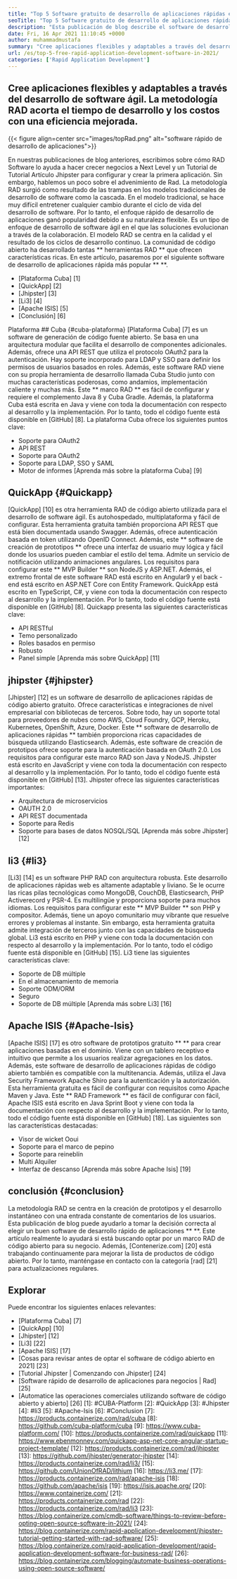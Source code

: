 ```yaml
---
title: "Top 5 Software gratuito de desarrollo de aplicaciones rápidas en 2021" 
seoTitle: "Top 5 Software gratuito de desarrollo de aplicaciones rápidas en 2021" 
description: "Esta publicación de blog describe el software de desarrollo de aplicaciones rápidos de código abierto ampliamente utilizado que incluye la plataforma Cuba, QuickApp, Jhipster, Li3 y Apache ISIS." 
date: Fri, 16 Apr 2021 11:10:45 +0000
author: muhammadmustafa
summary: "Cree aplicaciones flexibles y adaptables a través del desarrollo de software ágil. La metodología RAD acorta el tiempo de desarrollo y los costos con una eficiencia mejorada." 
url: /es/top-5-free-rapid-application-development-software-in-2021/
categories: ['Rapid Application Development']
---
```


## Cree aplicaciones flexibles y adaptables a través del desarrollo de software ágil. La metodología RAD acorta el tiempo de desarrollo y los costos con una eficiencia mejorada.

{{< figure align=center src="images/topRad.png" alt="software rápido de desarrollo de aplicaciones">}}

En nuestras publicaciones de blog anteriores, escribimos sobre cómo RAD Software lo ayuda a hacer crecer negocios a Next Level y un Tutorial de Tutorial Artículo Jhipster para configurar y crear la primera aplicación. Sin embargo, hablemos un poco sobre el advenimiento de Rad. La metodología RAD surgió como resultado de las trampas en los modelos tradicionales de desarrollo de software como la cascada. En el modelo tradicional, se hace muy difícil entretener cualquier cambio durante el ciclo de vida del desarrollo de software. Por lo tanto, el enfoque rápido de desarrollo de aplicaciones ganó popularidad debido a su naturaleza flexible. Es un tipo de enfoque de desarrollo de software ágil en el que las soluciones evolucionan a través de la colaboración. El modelo RAD se centra en la calidad y el resultado de los ciclos de desarrollo continuo. La comunidad de código abierto ha desarrollado tantas ** herramientas RAD ** que ofrecen características ricas. En este artículo, pasaremos por el siguiente software de desarrollo de aplicaciones rápida más popular ** **.
  * [Plataforma Cuba] [1]
  * [QuickApp] [2]
  * [Jhipster] [3]
  * [Li3] [4]
  * [Apache ISIS] [5]
  * [Conclusión] [6]

Plataforma ## Cuba {#cuba-plataforma}
[Plataforma Cuba] [7] es un software de generación de código fuente abierto. Se basa en una arquitectura modular que facilita el desarrollo de componentes adicionales. Además, ofrece una API REST que utiliza el protocolo OAuth2 para la autenticación. Hay soporte incorporado para LDAP y SSO para definir los permisos de usuarios basados ​​en roles. Además, este software RAD viene con su propia herramienta de desarrollo llamada Cuba Studio junto con muchas características poderosas, como andamios, implementación caliente y muchas más. Este ** marco RAD ** es fácil de configurar y requiere el complemento Java 8 y Cuba Gradle. Además, la plataforma Cuba está escrita en Java y viene con toda la documentación con respecto al desarrollo y la implementación. Por lo tanto, todo el código fuente está disponible en [GitHub] [8].
La plataforma Cuba ofrece los siguientes puntos clave:
  * Soporte para OAuth2
  * API REST
  * Soporte para OAuth2
  * Soporte para LDAP, SSO y SAML
  * Motor de informes
[Aprenda más sobre la plataforma Cuba] [9]

## QuickApp {#Quickapp}
[QuickApp] [10] es otra herramienta RAD de código abierto utilizada para el desarrollo de software ágil. Es autohospedado, multiplataforma y fácil de configurar. Esta herramienta gratuita también proporciona API REST que está bien documentada usando Swagger. Además, ofrece autenticación basada en token utilizando OpenID Connect. Además, este ** software de creación de prototipos ** ofrece una interfaz de usuario muy lógica y fácil donde los usuarios pueden cambiar el estilo del tema. Admite un servicio de notificación utilizando animaciones angulares. Los requisitos para configurar este ** MVP Builder ** son NodeJS y ASP.NET. Además, el extremo frontal de este software RAD está escrito en Angular9 y el back -end está escrito en ASP.NET Core con Entity Framework. QuickApp está escrito en TypeScript, C#, y viene con toda la documentación con respecto al desarrollo y la implementación. Por lo tanto, todo el código fuente está disponible en [GitHub] [8].
Quickapp presenta las siguientes características clave:
  * API RESTful
  * Temo personalizado
  * Roles basados ​​en permiso
  * Robusto
  * Panel simple
[Aprenda más sobre QuickApp] [11]

## jhipster {#jhipster}
[Jhipster] [12] es un software de desarrollo de aplicaciones rápidas de código abierto gratuito. Ofrece características e integraciones de nivel empresarial con bibliotecas de terceros. Sobre todo, hay un soporte total para proveedores de nubes como AWS, Cloud Foundry, GCP, Heroku, Kubernetes, OpenShift, Azure, Docker. Este ** software de desarrollo de aplicaciones rápidas ** también proporciona ricas capacidades de búsqueda utilizando Elasticsearch. Además, este software de creación de prototipos ofrece soporte para la autenticación basada en OAuth 2.0. Los requisitos para configurar este marco RAD son Java y NodeJS. Jhipster está escrito en JavaScript y viene con toda la documentación con respecto al desarrollo y la implementación. Por lo tanto, todo el código fuente está disponible en [GitHub] [13].
Jhipster ofrece las siguientes características importantes:
  * Arquitectura de microservicios
  * OAUTH 2.0
  * API REST documentada
  * Soporte para Redis
  * Soporte para bases de datos NOSQL/SQL
[Aprenda más sobre Jhipster] [12]

## li3 {#li3}
[Li3] [14] es un software PHP RAD con arquitectura robusta. Este desarrollo de aplicaciones rápidas web es altamente adaptable y liviano. Se le ocurre las ricas pilas tecnológicas como MongoDB, CouchDB, Elasticsearch, PHP Activerecord y PSR-4. Es multilingüe y proporciona soporte para muchos idiomas. Los requisitos para configurar este ** MVP Builder ** son PHP y compositor. Además, tiene un apoyo comunitario muy vibrante que resuelve errores y problemas al instante. Sin embargo, esta herramienta gratuita admite integración de terceros junto con las capacidades de búsqueda global. Li3 está escrito en PHP y viene con toda la documentación con respecto al desarrollo y la implementación. Por lo tanto, todo el código fuente está disponible en [GitHub] [15].
Li3 tiene las siguientes características clave:
  * Soporte de DB múltiple
  * En el almacenamiento de memoria
  * Soporte ODM/ORM
  * Seguro
  * Soporte de DB múltiple
[Aprenda más sobre Li3] [16]

## Apache ISIS {#Apache-Isis}
[Apache ISIS] [17] es otro software de prototipos gratuito ** ** para crear aplicaciones basadas en el dominio. Viene con un tablero receptivo e intuitivo que permite a los usuarios realizar agregaciones en los datos. Además, este software de desarrollo de aplicaciones rápidas de código abierto también es compatible con la multitenancia. Además, utiliza el Java Security Framework Apache Shiro para la autenticación y la autorización. Esta herramienta gratuita es fácil de configurar con requisitos como Apache Maven y Java. Este ** RAD Framework ** es fácil de configurar con fácil, Apache ISIS está escrito en Java Sprint Boot y viene con toda la documentación con respecto al desarrollo y la implementación. Por lo tanto, todo el código fuente está disponible en [GitHub] [18].
Las siguientes son las características destacadas:
  * Visor de wicket Ooui
  * Soporte para el marco de pepino
  * Soporte para reineblín
  * Multi Alquiler
  * Interfaz de descanso
[Aprenda más sobre Apache Isis] [19]

## conclusión {#conclusion}
La metodología RAD se centra en la creación de prototipos y el desarrollo instantáneo con una entrada constante de comentarios de los usuarios. Esta publicación de blog puede ayudarlo a tomar la decisión correcta al elegir un buen software de desarrollo rápido de aplicaciones ** **. Este artículo realmente lo ayudará si está buscando optar por un marco RAD de código abierto para su negocio. Además, [Contenerize.com] [20] está trabajando continuamente para mejorar la lista de productos de código abierto. Por lo tanto, manténgase en contacto con la categoría [rad] [21] para actualizaciones regulares.

## Explorar
Puede encontrar los siguientes enlaces relevantes:
  * [Plataforma Cuba] [7]
  * [QuickApp] [10]
  * [Jhipster] [12]
  * [Li3] [22]
  * [Apache ISIS] [17]
  * [Cosas para revisar antes de optar el software de código abierto en 2021] [23]
  * [Tutorial Jhipster | Comenzando con Jhipster] [24]
  * [Software rápido de desarrollo de aplicaciones para negocios | Rad] [25]
  * [Automatice las operaciones comerciales utilizando software de código abierto y abierto] [26]
[1]: #CUBA-Platform
[2]: #QuickApp
[3]: #Jhipster
[4]: #li3
[5]: #Apache-Isis
[6]: #Conclusion
[7]: https://products.containerize.com/rad/cuba
[8]: https://github.com/cuba-platform/cuba
[9]: https://www.cuba-platform.com/
[10]: https://products.containerize.com/rad/quickapp
[11]: https://www.ebenmonney.com/quickapp-asp-net-core-angular-startup-project-template/
[12]: https://products.containerize.com/rad/jhipster
[13]: https://github.com/jhipster/generator-jhipster
[14]: https://products.containerize.com/rad/li3/
[15]: https://github.com/UnionOfRAD/lithium
[16]: https://li3.me/
[17]: https://products.containerize.com/rad/apache-isis
[18]: https://github.com/apache/isis
[19]: https://isis.apache.org/
[20]: https://www.containerize.com/
[21]: https://products.containerize.com/rad
[22]: https://products.containerize.com/rad/li3
[23]: https://blog.containerize.com/cmdb-software/things-to-review-before-opting-open-source-software-in-2021/
[24]: https://blog.containerize.com/rapid-application-development/jhipster-tutorial-getting-started-with-rad-software/
[25]: https://blog.containerize.com/rapid-application-development/rapid-application-development-software-for-business-rad/
[26]: https://blog.containerize.com/blogging/automate-business-operations-using-open-source-software/
